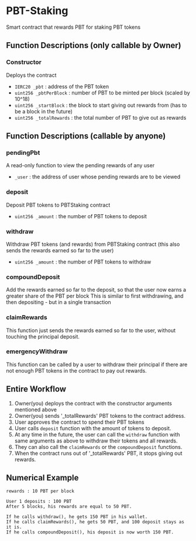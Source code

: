# PBT-Staking
Smart contract that rewards PBT for staking PBT tokens

## Function Descriptions (only callable by Owner)

### Constructor
Deploys the contract
- `IERC20 _pbt` : address of the PBT token
- `uint256 _pbtPerBlock` : number of PBT to be minted per block (scaled by 10^18)
- `uint256 _startBlock` : the block to start giving out rewards from (has to be a block in the future)
- `uint256 _totalRewards` : the total number of PBT to give out as rewards

## Function Descriptions (callable by anyone)

### pendingPbt
A read-only function to view the pending rewards of any user
- `_user` : the address of user whose pending rewards are to be viewed


### deposit
Deposit PBT tokens to PBTStaking contract
- `uint256 _amount` : the number of PBT tokens to deposit

### withdraw
Withdraw PBT tokens (and rewards) from PBTStaking contract (this also sends the rewards earned so far to the user)
- `uint256 _amount` : the number of PBT tokens to withdraw

### compoundDeposit
Add the rewards earned so far to the deposit, so that the user now earns a greater share of the PBT per block
This is similar to first withdrawing, and then depositing - but in a single transaction

### claimRewards
This function just sends the rewards earned so far to the user, without touching the principal deposit.

### emergencyWithdraw
This function can be called by a user to withdraw their principal if there are not enough PBT tokens in the contract to pay out rewards.


## Entire Workflow

1. Owner(you) deploys the contract with the constructor arguments mentioned above
2. Owner(you) sends '_totalRewards' PBT tokens to the contract address. 
3. User approves the contract to spend their PBT tokens
4. User calls `deposit` function with the amount of tokens to deposit.
5. At any time in the future, the user can call the `withdraw` function with same arguments as above to withdraw their tokens and all rewards.
6. They can also call the `claimRewards` or the `compoundDeposit` functions.
7. When the contract runs out of '_totalRewards' PBT, it stops giving out rewards.


## Numerical Example

````
rewards : 10 PBT per block

User 1 deposits : 100 PBT
After 5 blocks, his rewards are equal to 50 PBT.

If he calls withdraw(), he gets 150 PBT in his wallet.
If he calls claimRewards(), he gets 50 PBT, and 100 deposit stays as it is.
If he calls compoundDeposit(), his deposit is now worth 150 PBT.
````